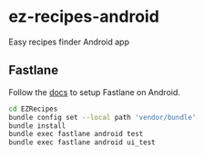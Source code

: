 # ez-recipes-android
Easy recipes finder Android app

## Fastlane

Follow the [docs](https://docs.fastlane.tools/getting-started/android/setup/) to setup Fastlane on Android.

```bash
cd EZRecipes
bundle config set --local path 'vendor/bundle'
bundle install
bundle exec fastlane android test
bundle exec fastlane android ui_test
```
